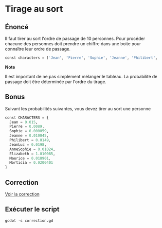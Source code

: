 # Tirage au sort

## Énoncé

Il faut tirer au sort l'ordre de passage de 10 personnes. Pour procéder chacune des personnes doit prendre un chiffre dans une boite pour connaître leur ordre de passage.

```python
const characters = ['Jean', 'Pierre', 'Sophie', 'Jeanne', 'Philibert', 'Jean-luc', 'Anne-sophie', 'Élizabeth', 'Maurice', 'Morticia']
```

**Note**

Il est important de ne pas simplement mélanger le tableau. La probabilité de passage doit être déterminée par l'ordre du tirage.

## Bonus

Suivant les probabilités suivantes, vous devez tirer au sort une personne

```python
const CHARACTERS = {
  Jean = 0.015,
  Pierre = 0.0089,
  Sophie = 0.000059,
  Jeanne = 0.010045,
  Philibert = 0.0149,
  JeanLuc = 0.0198,
  AnneSophie = 0.01024,
  Elizabeth = 1.010085,
  Maurice = 0.018901,
  Morticia = 0.0200401
}
```

## Correction

[Voir la correction](./correction.gd)

## Exécuter le script

```shell
godot -s correction.gd
```
